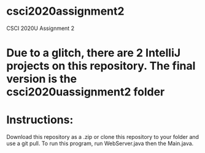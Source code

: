 # csci2020assignment2
CSCI 2020U Assignment 2

# Due to a glitch, there are 2 IntelliJ projects on this repository. The final version is the csci2020uassignment2 folder 

# Instructions:
Download this repository as a .zip or clone this repository to your folder and use a git pull. 
To run this program, run WebServer.java then the Main.java. 
